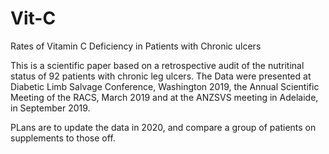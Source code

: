 # Vit-C
Rates of Vitamin C Deficiency in Patients with Chronic ulcers


This is a scientific paper based on a retrospective audit of the nutritinal status of 92 patients with chronic leg ulcers.
The Data were presented at Diabetic Limb Salvage Conference, Washington 2019,  the Annual Scientific Meeting of the RACS, March 2019 and at the ANZSVS meeting in Adelaide, in September 2019.

PLans are to update the data in 2020, and compare a group of patients on supplements to those off.
